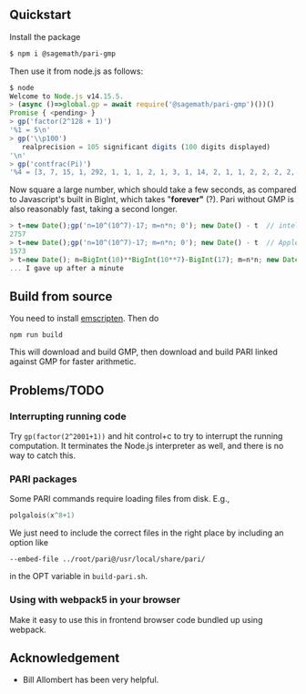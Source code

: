 ## Quickstart

Install the package

```sh
$ npm i @sagemath/pari-gmp
```

Then use it from node.js as follows:

```js
$ node
Welcome to Node.js v14.15.5.
> (async ()=>global.gp = await require('@sagemath/pari-gmp')())()
Promise { <pending> }
> gp('factor(2^128 + 1)')
'%1 = 5\n'
> gp('\\p100')
   realprecision = 105 significant digits (100 digits displayed)
'\n'
> gp('contfrac(Pi)')
'%4 = [3, 7, 15, 1, 292, 1, 1, 1, 2, 1, 3, 1, 14, 2, 1, 1, 2, 2, 2, 2, 1, 84, 2, 1, 1, 15, 3, 13, 1, 4, 2, 6, 6, 99, 1, 2, 2, 6, 3, 5, 1, 1, 6, 8, 1, 7, 1, 2, 3, 7, 1, 2, 1, 1, 12, 1, 1, 1, 3, 1, 1, 8, 1, 1, 2, 1, 6, 1, 1, 5, 2, 2, 3, 1, 2, 4, 4, 16, 1, 161, 45, 1, 22, 1, 2, 2, 1, 4, 1, 2, 24, 1, 2, 1, 3, 1, 2, 1, 1, 10, 2, 5]\n'
```

Now square a large number, which should take a few seconds, as compared to Javascript's built in BigInt, which takes "**forever"** (?).  Pari without GMP is also reasonably fast, taking a second longer.

```js
> t=new Date();gp('n=10^(10^7)-17; m=n*n; 0'); new Date() - t  // intel server
2757
> t=new Date();gp('n=10^(10^7)-17; m=n*n; 0'); new Date() - t  // Apple M1
1573
> t=new Date(); n=BigInt(10)**BigInt(10**7)-BigInt(17); m=n*n; new Date()-t
... I gave up after a minute
```

## Build from source

You need to install [emscripten](https://emscripten.org/docs/getting_started/downloads.html). Then do

```
npm run build
```

This will download and build GMP, then download and build PARI linked against GMP for faster arithmetic.

## Problems/TODO

### Interrupting running code

Try `gp(factor(2^2001+1))` and hit control+c to try to interrupt the running computation. It terminates the Node.js interpreter as well, and there is no way to catch this.

### PARI packages

Some PARI commands require loading files from disk. E.g.,

```c
polgalois(x^8+1)
```

We just need to include the correct files in the right place by including an option like

```
--embed-file ../root/pari@/usr/local/share/pari/
```

in the OPT variable in `build-pari.sh`.

### Using with webpack5 in your browser

Make it easy to use this in frontend browser code bundled up using webpack.

## Acknowledgement

- Bill Allombert has been very helpful.
